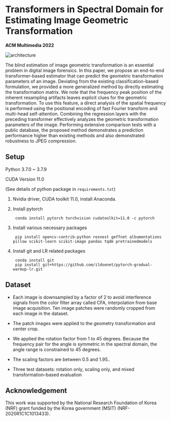 # Transformers in Spectral Domain for Estimating Image Geometric Transformation 
**ACM Multimedia 2022**


![architecture](https://github.com/mingii4922/geometric-transformation-estimation/tree/master/assets/architecture.PNG)

The blind estimation of image geometric transformation is an essential problem in digital image forensics. In this paper, we propose an end-to-end transformer-based estimator that can predict the geometric transformation parameters of an image. Deviating from the existing classification-based formulation, we provided a more generalized method by directly estimating the transformation matrix. We note that the frequency peak position of the inherent resampling artifacts leaves explicit clues for the geometric transformation. To use this feature, a direct analysis of the spatial frequency is performed using the positional encoding of fast Fourier transform and multi-head self-attention. Combining the regression layers with the preceding transformer effectively analyzes the geometric transformation parameters of the image. Performing extensive comparison tests with a public database, the proposed method demonstrates a prediction performance higher than existing methods and also demonstrated robustness to JPEG compression.



## Setup


Python 3.7.0 ~ 3.7.9

CUDA Version 11.0

(See details of python package in `requirements.txt`)

1. Nvidia driver, CUDA toolkit 11.0, install Anaconda.

2. Install pytorch 

        conda install pytorch torchvision cudatoolkit=11.0 -c pytorch

3. Install various necessary packages

        pip install opencv-contrib-python resnest geffnet albumentations pillow scikit-learn scikit-image pandas tqdm pretrainedmodels
        
4. Install git and LR related packages

        conda install git
        pip install git+https://github.com/ildoonet/pytorch-gradual-warmup-lr.git

## Dataset

- Each image is downsampled by a factor of 2 to avoid interference signals from the color filter array called CFA, interpolation from base image acquisition. Ten image patches were randomly cropped from each image in the dataset.

- The patch images were applied to the geometry transformation and center crop.

- We applied the rotation factor from 1 to 45 degrees. Because the frequency pair for the angle is symmetric in the spectral domain, the angle range is constrained to 45 degrees.

- The scaling factors are between 0.5 and 1.95..

- Three test datasets: rotation only, scaling only, and mixed transformation-based evaluation



## Acknowledgement

This work was supported by the National Research Foundation of Korea (NRF) grant funded by the Korea government (MSIT) (NRF-2020R1C1C1013433).

